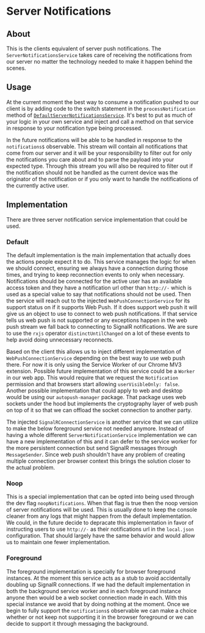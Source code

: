 # Server Notifications

## About

This is the clients equivalent of server push notifications. The `ServerNotificationsService` takes
care of receiving the notifications from our server no matter the technology needed to make it
happen behind the scenes.

## Usage

At the current moment the best way to consume a notification pushed to our client is by adding code
to the switch statement in the `processNotification` method of
[`DefaultServerNotificationsService`](./internal/default-server-notifications.service.ts). It's best
to put as much of your logic in your own service and inject and call a method on that service in
response to your notification type being processed.

In the future notifications will be able to be handled in response to the `notifications$`
observable. This stream will contain all notifications that come from our server and it will be
your responsibility to filter out for only the notifications you care about and to parse the payload
into your expected type. Through this stream you will also be required to filter out if the
notification should not be handled as the current device was the originator of the notification
or if you only want to handle the notifications of the currently active user.

## Implementation

There are three server notification service implementation that could be used.

### Default

The default implementation is the main implementation that actually does the actions people expect
it to do. This service manages the logic for when we should connect, ensuring we always have a
connection during those times, and trying to keep reconnection events to only when necessary.
Notifications should be connected for the active user has an available access token and they have a
notification url other than `http://-` which is used as a special value to say that notifications
should not be used. Then the service will reach out to the injected `WebPushConnectionService` for
its support status on if it supports Web Push. If it does support web push it will give us an object
to use to connect to web push notifications. If that service tells us web push is not supported or
any exceptions happen in the web push stream we fall back to connecting to SignalR notifications. We
are sure to use the `rxjs` operator `distinctUntilChanged` on a lot of these events to help avoid
doing unnecessary reconnects.

Based on the client this allows us to inject different implementation of `WebPushConnectionService`
depending on the best way to use web push there. For now it is only using the Service Worker of our
Chrome MV3 extension. Possible future implementation of this service could be a `Worker` in our web
app. This would require that we request the `Notification` permission and that browsers start
allowing `userVisibleOnly: false`. Another possible implementation that could apply to web and
desktop would be using our `autopush-manager` package. That package uses web sockets under the hood
but implements the cryptography layer of web push on top of it so that we can offload the socket
connection to another party.

The injected `SignalRConnectionService` is another service that we can utilize to make the below
foreground service not needed anymore. Instead of having a whole different
`ServerNotificationService` implementation we can have a new implementation of this and it can defer
to the service worker for the more persistent connection but send SignalR messages through
`MessageSender`. Since web push shouldn't have any problem of creating multiple connection per
browser context this brings the solution closer to the actual problem.

### Noop

This is a special implementation that can be opted into being used through the dev flag
`noopNotifications`. When that flag is true then the noop version of server notifications will be
used. This is usually done to keep the console cleaner from any logs that might happen from the
default implementation. We could, in the future decide to depracate this implementation in favor
of instructing users to use `http://-` as their notifications url in the `local.json` configuration.
That should largely have the same behavior and would allow us to maintain one fewer implementation.

### Foreground

The foreground implementation is specially for browser foreground instances. At the moment this
service acts as a stub to avoid accidentally doubling up SignalR connections. If we had the default
implementation in both the background service worker and in each foreground instance anyone then
would be a web socket connection made in each. With this special instance we avoid that by doing
nothing at the moment. Once we begin to fully support the `notifications$` observable we can make
a choice whether or not keep not supporting it in the browser foreground or we can decide to support
it through messaging the background.
